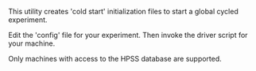 This utility creates 'cold start' initialization files to start a
global cycled experiment.

Edit the 'config' file for your experiment. Then invoke the
driver script for your machine.

Only machines with access to the HPSS database are supported.
